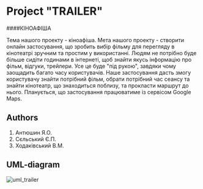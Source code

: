 Project "TRAILER"
=====================
####КІНОАФІША     

Тема нашого проекту - кіноафіша. Мета нашого проекту - створити онлайн застосування, що зробить вибір фільму для 
перегляду в кінотеатрі зручним та простим у використанні. Людям не потрібно буде більше сидіти годинами в інтернеті, 
щоб знайти якусь інформацію про фільм, відгуки, трейлери. Усе це буде "під рукою", завдяки чому заощадить багато 
часу користувачів. Наше застосування дасть змогу користувачу знайти потрібний фільм, обрати потрібний час сеансу та 
знайти кінотеатр, що знаходиться поблизу, та прокласти маршрут до нього. Планується, що застосування працюватиме із 
сервісом Google Maps.  

Authors
---------------------
1. Антюшин Я.О.
2. Сєльський Є.П.
3. Ходаківський В.М.

UML-diagram
---------------------
![uml_trailer](https://cloud.githubusercontent.com/assets/23037052/23831004/5b08885e-0720-11e7-91c8-5e598f39cb26.png)
